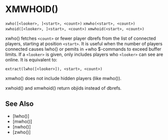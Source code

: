 # XMWHOID()
`xwho([<looker>, ]<start>, <count>)`
`xmwho(<start>, <count>)`
`xwhoid([<looker>, ]<start>, <count>)`
`xmwhoid(<start>, <count>)`

  xwho() fetches `<count>` or fewer player dbrefs from the list of connected players, starting at position `<start>`. It is useful when the number of players connected causes lwho() or pemits in +who $-commands to exceed buffer limits. If a `<looker>` is given, only includes players who `<looker>` can see are online. It is equivalent to:

`extract(lwho([<looker>]), <start>, <count>)`

  xmwho() does not include hidden players (like mwho()).

  xwhoid() and xmwhoid() return objids instead of dbrefs.


## See Also
- [lwho()]
- [mwho()]
- [nwho()]
- [zwho()]

